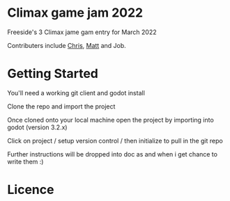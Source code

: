 # Climax game jam 2022
Freeside's 3 Climax jame gam entry for March 2022

Contributers include [Chris](https://github.com/admgecko), [Matt](https://github.com/crimsontome) and Job.

# Getting Started

You'll need a working git client and godot install

Clone the repo and import the project

Once cloned onto your local machine open the project by importing into godot (version 3.2.x)

Click on project / setup version control / then initialize to pull in the git repo

Further instructions will be dropped into doc as and when i get chance to write them :)

# Licence


